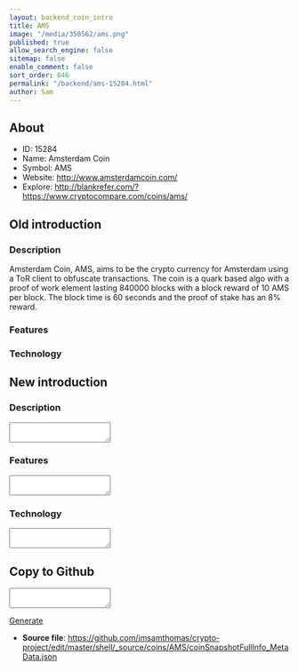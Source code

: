 ```yaml
---
layout: backend_coin_intro
title: AMS
image: "/media/350562/ams.png"
published: true
allow_search_engine: false
sitemap: false
enable_comment: false
sort_order: 646
permalink: "/backend/ams-15284.html"
author: Sam
---
```


## About

- ID: 15284
- Name: Amsterdam Coin
- Symbol: AMS
- Website: http://www.amsterdamcoin.com/
- Explore: http://blankrefer.com/?https://www.cryptocompare.com/coins/ams/


## Old introduction

### Description

<p>Amsterdam Coin, AMS, aims to be the crypto currency for Amsterdam using a ToR client to obfuscate transactions. The coin is a quark based algo with a proof of work element lasting 840000 blocks with a block reward of 10 AMS per block. The block time is 60 seconds and the proof of stake has an 8% reward.</p>

### Features


### Technology




## New introduction


### Description
<textarea id="meta_description" name="description"></textarea>

### Features
<textarea id="meta_features" name="features"></textarea>

### Technology
<textarea id="meta_technology" name="technology"></textarea>


## Copy to Github

<textarea id="coinsnapshotfullinfo_metadata"></textarea>

<a href="#gen" onclick="generateMetaDatJson()">Generate</a>

- **Source file**: <a href="https://github.com/imsamthomas/crypto-project/edit/master/shell/_source/coins/AMS/coinSnapshotFullInfo_MetaData.json">https://github.com/imsamthomas/crypto-project/edit/master/shell/_source/coins/AMS/coinSnapshotFullInfo_MetaData.json</a>

